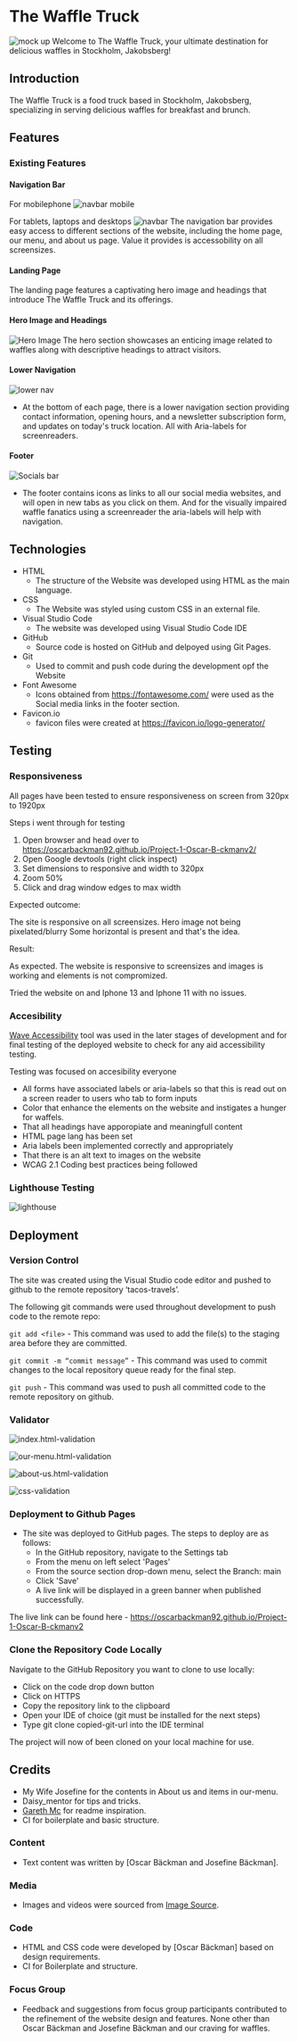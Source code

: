 # The Waffle Truck
![mock up](assets/readme_images/mock-up-readme.png)
Welcome to The Waffle Truck, your ultimate destination for delicious waffles in Stockholm, Jakobsberg!

## Introduction
The Waffle Truck is a food truck based in Stockholm, Jakobsberg, specializing in serving delicious waffles for breakfast and brunch.

## Features

### Existing Features

#### Navigation Bar
For mobilephone
![navbar mobile](assets/readme_images/navbar-mobile.png)

For tablets, laptops and desktops
![navbar](assets/readme_images/navbar-larger-screen.png)
The navigation bar provides easy access to different sections of the website, including the home page, our menu, and about us page. Value it provides is accessobility on all screensizes.

#### Landing Page
The landing page features a captivating hero image and headings that introduce The Waffle Truck and its offerings.

#### Hero Image and Headings
![Hero Image](assets/readme_images/theperfectloaf_my_best_sourdough_waffles-7-1080x720.jpg)
The hero section showcases an enticing image related to waffles along with descriptive headings to attract visitors.

#### Lower Navigation
![lower nav](assets/readme_images/lower-nav.png)

* At the bottom of each page, there is a lower navigation section providing contact information, opening hours, and a newsletter subscription form, and updates on today's truck location. All with Aria-labels for screenreaders.


#### Footer
![Socials bar](assets/readme_images/social-bar.png)

- The footer contains icons as links to all our social media websites, and will open in new tabs as you click on them. And for the visually impaired waffle fanatics using a screenreader the aria-labels will help with navigation.

## Technologies

* HTML
    * The structure of the Website was developed using HTML as the main language.
* CSS
    * The Website was styled using custom CSS in an external file.
* Visual Studio Code
    * The website was developed using Visual Studio Code IDE
* GitHub
    * Source code is hosted on GitHub and delpoyed using Git Pages.
* Git 
    * Used to commit and push code during the development opf the Website
* Font Awesome
    * Icons obtained from https://fontawesome.com/ were used as the Social media links in the footer section. 
* Favicon.io
    * favicon files were created at https://favicon.io/logo-generator/

## Testing

### Responsiveness

All pages have been tested to ensure responsiveness on screen from 320px to 1920px

Steps i went through for testing

1. Open browser and head over to https://oscarbackman92.github.io/Project-1-Oscar-B-ckmanv2/
2. Open Google devtools (right click inspect)
3. Set dimensions to responsive and width to 320px
4. Zoom 50%
5. Click and drag window edges to max width

Expected outcome:

The site is responsive on all screensizes. Hero image not being pixelated/blurry
Some horizontal is present and that's the idea.

Result:

As expected. The website is responsive to screensizes and images is working and elements is not compromized.

Tried the website on and Iphone 13 and Iphone 11 with no issues.


### Accesibility

[Wave Accessibility](https://wave.webaim.org/) tool was used in the later stages of development and for final testing of the deployed website to check for any aid accessibility testing.

Testing was focused on accesibility everyone

- All forms have associated labels or aria-labels so that this is read out on a screen reader to users who tab to form inputs
- Color that enhance the elements on the website and instigates a hunger for waffels.
- That all headings have apporopiate and meaningfull content
- HTML page lang has been set
- Aria labels been implemented correctly and appropriately
- That there is an alt text to images on the website
- WCAG 2.1 Coding best practices being followed

### Lighthouse Testing

![lighthouse](assets/readme_images/lighthouse-test.png)
## Deployment

### Version Control

The site was created using the Visual Studio code editor and pushed to github to the remote repository ‘tacos-travels’.

The following git commands were used throughout development to push code to the remote repo:

```git add <file>``` - This command was used to add the file(s) to the staging area before they are committed.

```git commit -m “commit message”``` - This command was used to commit changes to the local repository queue ready for the final step.

```git push``` - This command was used to push all committed code to the remote repository on github.

### Validator
![index.html-validation](assets/readme_images/index-validation.png)

![our-menu.html-validation](assets/readme_images/ourmenu-validation.png)

![about-us.html-validation](assets/readme_images/aboutus-validation.png)

![css-validation](assets/readme_images/css-validation.png)

### Deployment to Github Pages

- The site was deployed to GitHub pages. The steps to deploy are as follows: 
  - In the GitHub repository, navigate to the Settings tab 
  - From the menu on left select 'Pages'
  - From the source section drop-down menu, select the Branch: main
  - Click 'Save'
  - A live link will be displayed in a green banner when published successfully. 

The live link can be found here - https://oscarbackman92.github.io/Project-1-Oscar-B-ckmanv2

### Clone the Repository Code Locally

Navigate to the GitHub Repository you want to clone to use locally:

- Click on the code drop down button
- Click on HTTPS
- Copy the repository link to the clipboard
- Open your IDE of choice (git must be installed for the next steps)
- Type git clone copied-git-url into the IDE terminal

The project will now of been cloned on your local machine for use.


## Credits

- My Wife Josefine for the contents in About us and items in our-menu.
- Daisy_mentor for tips and tricks.
- [Gareth Mc](https://github.com/Gareth-McGirr/tacos-travels) for readme inspiration.
- CI for boilerplate and basic structure.


### Content
- Text content was written by [Oscar Bäckman and Josefine Bäckman].

### Media
- Images and videos were sourced from [Image Source](https://www.theperfectloaf.com/my-best-sourdough-waffles/).

### Code
- HTML and CSS code were developed by [Oscar Bäckman] based on design requirements.
- CI for Boilerplate and structure.

### Focus Group
- Feedback and suggestions from focus group participants contributed to the refinement of the website design and features. None other than Oscar Bäckman and Josefine Bäckman and our craving for waffles.
